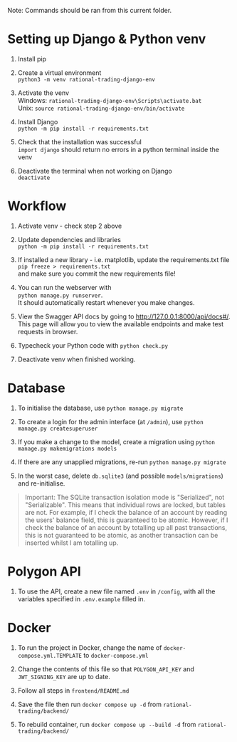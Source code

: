 Note: Commands should be ran from this current folder.

# Setting up Django & Python venv

1) Install pip

2) Create a virtual environment\
    `python3 -m venv rational-trading-django-env`

3) Activate the venv\
    Windows: `rational-trading-django-env\Scripts\activate.bat`\
    Unix: `source rational-trading-django-env/bin/activate`

4) Install Django\
    `python -m pip install -r requirements.txt`

5) Check that the installation was successful\
    `import django` should return no errors in a python terminal inside the venv

6) Deactivate the terminal when not working on Django\
    `deactivate`

# Workflow

1) Activate venv - check step 2 above

2) Update dependencies and libraries\
    `python -m pip install -r requirements.txt`

3) If installed a new library - i.e. matplotlib, update the requirements.txt file\
    `pip freeze > requirements.txt`\
    and make sure you commit the new requirements file!

4) You can run the webserver with\
    `python manage.py runserver`.\
    It should automatically restart whenever you make changes.

5) View the Swagger API docs by going to http://127.0.0.1:8000/api/docs#/. This page will allow you to view the available endpoints and make test requests in browser.

6) Typecheck your Python code with `python check.py`

7) Deactivate venv when finished working.

# Database

1) To initialise the database, use `python manage.py migrate`

2) To create a login for the admin interface (at `/admin`), use `python manage.py createsuperuser`

3) If you make a change to the model, create a migration using `python manage.py makemigrations models`

4) If there are any unapplied migrations, re-run `python manage.py migrate`

5) In the worst case, delete `db.sqlite3` (and possible `models/migrations`) and re-initialise.

> Important: The SQLite transaction isolation mode is "Serialized", not "Serializable". This means that individual rows are locked, but tables are not. For example, if I check the balance of an account by reading the users' balance field, this is guaranteed to be atomic. However, if I check the balance of an account by totalling up all past transactions, this is not guaranteed to be atomic, as another transaction can be inserted whilst I am totalling up. 

# Polygon API

1) To use the API, create a new file named `.env` in `/config`, with all the variables specified in `.env.example` filled in.


# Docker

1) To run the project in Docker, change the name of `docker-compose.yml.TEMPLATE` to `docker-compose.yml`

2) Change the contents of this file so that `POLYGON_API_KEY` and `JWT_SIGNING_KEY` are up to date.

3) Follow all steps in `frontend/README.md`

4) Save the file then run `docker compose up -d` from `rational-trading/backend/`

5) To rebuild container, run `docker compose up --build -d` from `rational-trading/backend/`


